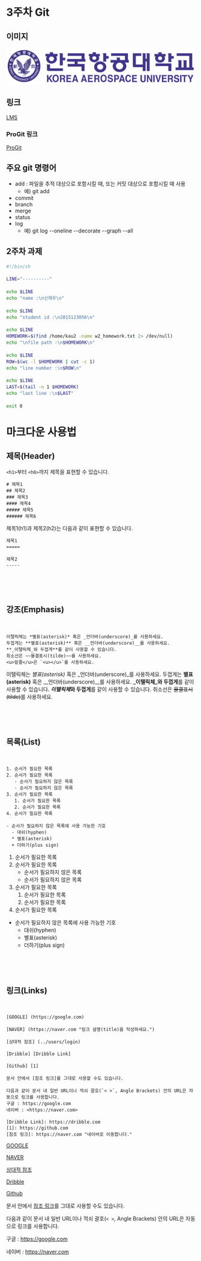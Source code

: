 # 3주차 Git

## 이미지
![한국항공대학교](../img/kau/kau.png)

## 링크
[LMS](https://lms.kau.ac.kr)

### ProGit 링크
[ProGit](https://git-scm.com/book/en/v2)

## 주요 git 명령어
- add : 파일을 추적 대상으로 포함시킬 때, 또는 커밋 대상으로 포함시킬 때 사용
  - 예) git add
- commit
- branch
- merge
- status
- log
  - 예) git log --oneline --decorate --graph --all

## 2주차 과제
```bash
#!/bin/sh

LINE="----------"

echo $LINE
echo "name :\n신재우\n"

echo $LINE
echo "student id :\n2015123056\n"

echo $LINE
HOMEWORK=$(find /home/kau2 -name w2_homework.txt 2> /dev/null)
echo "\nfile path :\n$HOMEWORK\n"

echo $LINE
ROW=$(wc -l $HOMEWORK | cut -c 1)
echo "line number :\n$ROW\n"

echo $LINE
LAST=$(tail -n 1 $HOMEWORK)
echo "last line :\n$LAST"

exit 0
```

# 마크다운 사용법
## 제목(Header)

`<h1>`부터 `<h6>`까지 제목을 표현할 수 있습니다. 

    # 제목1
    ## 제목2
    ### 제목3
    #### 제목4
    ##### 제목5
    ###### 제목6

제목1(h1)과 제목2(h2)는 다음과 같이 표현할 수 있습니다.

    제목1
    =====

    제목2
    -----

<br><br><br>

## 강조(Emphasis)

<br>

    이탤릭체는 *별표(asterisk)* 혹은 _언더바(underscore)_를 사용하세요.
    두껍게는 **별표(asterisk)** 혹은 __언더바(underscore)__를 사용하세요. 
    **_이탤릭체_와 두껍게**를 같이 사용할 수 있습니다.
    취소선은 ~~물결표시(tilde)~~를 사용하세요.
    <u>밑줄</u>은 `<u></u>`를 사용하세요. 

이탤릭체는 *별표(asterisk)* 혹은 _언더바(underscore)_를 사용하세요.
두껍게는 **별표(asterisk)** 혹은 __언더바(underscore)__를 사용하세요. 
**_이탤릭체_와 두껍게**를 같이 사용할 수 있습니다.
***이탤릭체*와 두껍게**를 같이 사용할 수 있습니다.
취소선은 ~~물결표시(tilde)~~를 사용하세요.

<br><br><br>

## 목록(List)

<br>

    1. 순서가 필요한 목록
    2. 순서가 필요한 목록
       - 순서가 필요하지 않은 목록
       - 순서가 필요하지 않은 목록
    3. 순서가 필요한 목록
       1. 순서가 필요한 목록
       2. 순서가 필요한 목록
    4. 순서가 필요한 목록

    - 순서가 필요하지 않은 목록에 사용 가능한 기호
      - 대쉬(hyphen)
      * 별표(asterisk)
      + 더하기(plus sign)

1. 순서가 필요한 목록
2. 순서가 필요한 목록
   - 순서가 필요하지 않은 목록
   - 순서가 필요하지 않은 목록
3. 순서가 필요한 목록
   1. 순서가 필요한 목록
   2. 순서가 필요한 목록
4. 순서가 필요한 목록

- 순서가 필요하지 않은 목록에 사용 가능한 기호
  - 대쉬(hyphen)
  * 별표(asterisk)
  + 더하기(plus sign)

<br><br><br>

## 링크(Links)

<br>

    [GOOGLE] (https://google.com)

    [NAVER] (https://naver.com "링크 설명(title)을 작성하세요.")

    [상대적 참조] (../users/login)

    [Dribble] [Dribble Link]

    [Github] [1]

    문서 안에서 [참조 링크]를 그대로 사용할 수도 있습니다.

    다음과 같이 문서 내 일반 URL이나 꺽쇠 괄호(`< >`, Angle Brackets) 안의 URL은 자동으로 링크를 사용합니다. 
    구글 : https://google.com
    네이버 : <https://naver.com>

    [Dribble Link]: https://dribble.com
    [1]: https://github.com
    [참조 링크]: https://naver.com "네이버로 이동합니다."

[GOOGLE](https://google.com)

[NAVER](https://naver.com "링크 설명(title)을 작성하세요.")

[상대적 참조](../users/login)

[Dribble][Dribble Link]

[Github][1]

문서 안에서 [참조 링크]를 그대로 사용할 수도 있습니다.

다음과 같이 문서 내 일반 URL이나 꺽쇠 괄호(`< >`, Angle Brackets) 안의 URL은 자동으로 링크를 사용합니다.

구글 : https://google.com

네이버 : <https://naver.com>

[Dribble Link]: https://dribble.com

[1]: https://github.com

[참조 링크]: https://naver.com "네이버로 이동합니다."
